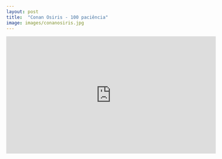 ```yaml
---
layout: post
title:  "Conan Osiris - 100 paciência"
image: images/conanosiris.jpg
---
```


<div class="video-container">
    <iframe width="560" height="315" src="https://www.youtube.com/embed/S3Ag2l4T7Hg?controls=1" frameborder="0" allow="accelerometer; autoplay; encrypted-media; gyroscope; picture-in-picture" allowfullscreen></iframe>
</div>
